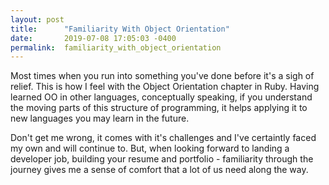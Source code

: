 ```yaml
---
layout: post
title:      "Familiarity With Object Orientation"
date:       2019-07-08 17:05:03 -0400
permalink:  familiarity_with_object_orientation
---
```



Most times when you run into something you've done before it's a sigh of relief.
This is how I feel with the Object Orientation chapter in Ruby. Having learned OO in other languages, conceptually speaking, if you understand the moving parts of this structure of programming, it helps applying it to new languages you may learn in the future.

Don't get me wrong, it comes with it's challenges and I've certaintly faced my own and will continue to. But, when looking forward to landing a developer job, building your resume and portfolio - familiarity through the journey gives me a sense of comfort that a lot of us need along the way.
